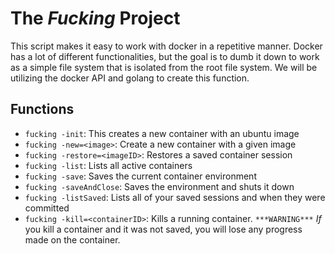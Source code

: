 # The ***Fucking*** Project

This script makes it easy to work with docker in a repetitive manner. Docker has a lot of different functionalities, but the goal is to dumb it down to work as a simple file system that is isolated from the root file system. We will be utilizing the docker API and golang to create this function.

## Functions

- `fucking -init`: This creates a new container with an ubuntu image
- `fucking -new=<image>`: Create a new container with a given image
- `fucking -restore=<imageID>`: Restores a saved container session
- `fucking -list`: Lists all active containers
- `fucking -save`: Saves the current container environment
- `fucking -saveAndClose`: Saves the environment and shuts it down
- `fucking -listSaved`: Lists all of your saved sessions and when they were committed
- `fucking -kill=<containerID>`: Kills a running container. `***WARNING***` *If* you kill a container and it was not saved, you will lose any progress made on the container. 
